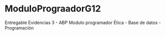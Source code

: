 # ModuloPrograadorG12
Entregable Evidencias 3 - ABP Modulo programador Ética - Base de datos - Programación
